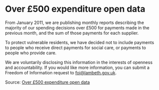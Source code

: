Over £500 expenditure open data
===============================

From January 2011, we are publishing monthly reports describing the majority of our spending decisions over £500 for payments made in the previous month, and the sum of those payments for each supplier.

To protect vulnerable residents, we have decided not to include payments to people who receive direct payments for social care, or payments to people who provide care. 

We are voluntarily disclosing this information in the interests of openness and accountability. If you would like more information, you can submit a Freedom of Information request to [foi@lambeth.gov.uk](mailto:foi@lambeth.gov.uk).

Source: [Over £500 expenditure open data](http://www.lambeth.gov.uk/Services/CouncilDemocracy/DataProtectionFOI/ExpenditureOpenDataCSV.htm)
